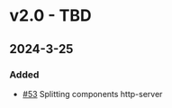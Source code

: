# v2.0 - TBD

## 2024-3-25

### Added

- [#53](https://github.com/mineadmin/components/pull/53) Splitting components http-server